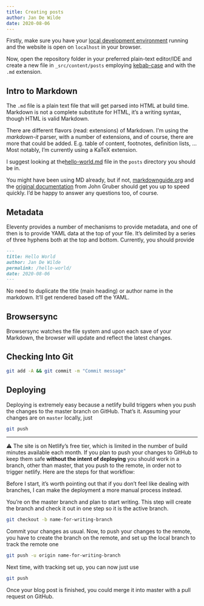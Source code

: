 ```yaml
---
title: Creating posts
author: Jan De Wilde
date: 2020-08-06
---
```


Firstly, make sure you have your [local development environment](../local-development/) running and the website is open on `localhost` in your browser.

Now, open the repository folder in your preferred plain-text editor/IDE and create a new file in `_src/content/posts` employing [kebab-case](https://en.wikipedia.org/wiki/Letter_case#Special_case_styles) and with the `.md` extension.

## Intro to Markdown

The `.md` file is a plain text file that will get parsed into HTML at build time. Markdown is not a complete substitute for HTML, it’s a writing syntax, though HTML is valid Markdown.

There are different flavors (read: extensions) of Markdown. I’m using the _markdown-it_ parser, with a number of extensions, and of course, there are more that could be added. E.g. table of content, footnotes, definition lists, … Most notably, I’m currently using a KaTeX extension.

I suggest looking at the[hello-world.md](https://raw.githubusercontent.com/JanDW/wildpeaches/master/src/_content/posts/hello-world.md) file in the `posts` directory you should be in.

You might have been using MD already, but if not, [markdownguide.org](https://www.markdownguide.org/basic-syntax/) and the [original documentation](https://daringfireball.net/projects/markdown/) from John Gruber should get you up to speed quickly. I’d be happy to answer any questions too, of course.

## Metadata

Eleventy provides a number of mechanisms to provide metadata, and one of then is to provide YAML data at the top of your file. It’s delimited by a series of three hyphens both at the top and bottom. Currently, you should provide

```md
---
title: Hello World
author: Jan De Wilde
permalink: /hello-world/
date: 2020-08-06
---
```

No need to duplicate the title (main heading) or author name in the markdown. It’ll get rendered based off the YAML.

## Browsersync

Browsersync watches the file system and upon each save of your Markdown, the browser will update and reflect the latest changes.

## Checking Into Git

```bash
git add -A && git commit -m "Commit message"
```

## Deploying

Deploying is extremely easy because a netlify build triggers when you push the changes to the master branch on GitHub. That’s it. Assuming your changes are on `master` locally, just

```bash
git push
```

---

⚠️ The site is on Netlify’s free tier, which is limited in the number of build minutes available each month. If you plan to push your changes to GitHub to keep them safe **without the intent of deploying** you should work in a branch, other than master, that you push to the remote, in order not to trigger netlify. Here are the steps for that workflow:

Before I start, it’s worth pointing out that if you don’t feel like dealing with branches, I can make the deployment a more manual process instead.

You’re on the master branch and plan to start writing. This step will create the branch and check it out in one step so it is the active branch.

```bash
git checkout -b name-for-writing-branch
```

Commit your changes as usual. Now, to push your changes to the remote, you have to create the branch on the remote, and set up the local branch to track the remote one

```bash
git push -u origin name-for-writing-branch
```

Next time, with tracking set up, you can now just use

```bash
git push
```

Once your blog post is finished, you could merge it into master with a pull request on GitHub.
